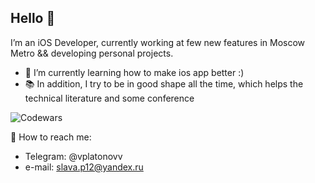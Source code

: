 ## Hello 🙂 

I’m an iOS Developer, currently working at few new features in Moscow Metro && developing personal projects.

 - 🌱 I’m currently learning how to make ios app better :)
 - 📚 In addition, I try to be in good shape all the time, which helps the technical literature and some conference
   
 ![Codewars](https://github.r2v.ch/codewars?user=vplatonovv&name=true&top_languages=true&stroke=%23b362ff&theme=purple_dark)

 📱 How to reach me: 
  - Telegram: @vplatonovv
  - e-mail: slava.p12@yandex.ru
